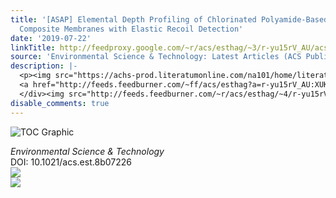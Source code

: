 ```yaml
---
title: '[ASAP] Elemental Depth Profiling of Chlorinated Polyamide-Based Thin-Film
  Composite Membranes with Elastic Recoil Detection'
date: '2019-07-22'
linkTitle: http://feedproxy.google.com/~r/acs/esthag/~3/r-yu15rV_AU/acs.est.8b07226
source: 'Environmental Science & Technology: Latest Articles (ACS Publications)'
description: |-
  <p><img src="https://achs-prod.literatumonline.com/na101/home/literatum/publisher/achs/journals/content/esthag/0/esthag.ahead-of-print/acs.est.8b07226/20190722/images/medium/es-2018-07226c_0015.gif" alt="TOC Graphic"/></p><div><cite>Environmental Science & Technology</cite></div><div>DOI: 10.1021/acs.est.8b07226</div><div class="feedflare">
  <a href="http://feeds.feedburner.com/~ff/acs/esthag?a=r-yu15rV_AU:XUKleh2zG4A:yIl2AUoC8zA"><img src="http://feeds.feedburner.com/~ff/acs/esthag?d=yIl2AUoC8zA" border="0"></img></a>
  </div><img src="http://feeds.feedburner.com/~r/acs/esthag/~4/r-yu15rV_AU" ...
disable_comments: true
---
```

<p><img src="https://achs-prod.literatumonline.com/na101/home/literatum/publisher/achs/journals/content/esthag/0/esthag.ahead-of-print/acs.est.8b07226/20190722/images/medium/es-2018-07226c_0015.gif" alt="TOC Graphic"/></p><div><cite>Environmental Science & Technology</cite></div><div>DOI: 10.1021/acs.est.8b07226</div><div class="feedflare">
<a href="http://feeds.feedburner.com/~ff/acs/esthag?a=r-yu15rV_AU:XUKleh2zG4A:yIl2AUoC8zA"><img src="http://feeds.feedburner.com/~ff/acs/esthag?d=yIl2AUoC8zA" border="0"></img></a>
</div><img src="http://feeds.feedburner.com/~r/acs/esthag/~4/r-yu15rV_AU" ...